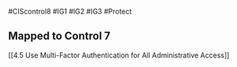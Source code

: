 #CIScontrol8 #IG1 #IG2  #IG3 #Protect 

## Mapped to Control 7
[[4.5 Use Multi-Factor Authentication for All Administrative Access]]